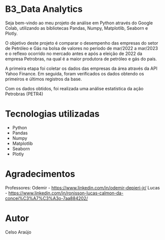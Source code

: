 # B3_Data Analytics

Seja bem-vindo ao meu projeto de análise em Python através do Google Colab, utilizando as bibliotecas Pandas, Numpy, Matplotlib, Seaborn e  Plotly.

O objetivo deste projeto é comparar o desempenho das empresas do setor de Petróleo e Gás na bolsa de valores no período de mar/2022 a mar/2023 e o reflexo ocorrido no mercado antes e após a eleição de 2022 da empresa Petrobras, na qual é a maior produtora de petróleo e gás do país.

A primeira etapa foi coletar os dados das empresas da área através da API Yahoo Finance. Em seguida, foram verificados os dados obtendo os primeiros e últimos registros da base. 

Com os dados obtidos, foi realizada uma análise estatística da ação Petrobras (PETR4) 

# Tecnologias utilizadas
- Python
- Pandas
- Numpy
- Matplotlib
- Seaborn
- Plotly

# Agradecimentos
Professores:
Odemir - https://www.linkedin.com/in/odemir-depieri-jr/
Lucas - https://www.linkedin.com/in/ronisson-lucas-calmon-da-concei%C3%A7%C3%A3o-7aa884202/ 

# Autor
Celso Araújo


